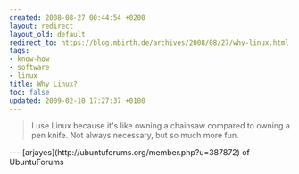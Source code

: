 ```yaml
---
created: 2008-08-27 00:44:54 +0200
layout: redirect
layout_old: default
redirect_to: https://blog.mbirth.de/archives/2008/08/27/why-linux.html
tags:
- know-how
- software
- linux
title: Why Linux?
toc: false
updated: 2009-02-10 17:27:37 +0100
---
```


<blockquote>
I use Linux because it's like owning a chainsaw compared to owning a pen knife. Not always necessary, but so much more fun.
</blockquote>
--- [arjayes](http://ubuntuforums.org/member.php?u=387872) of UbuntuForums